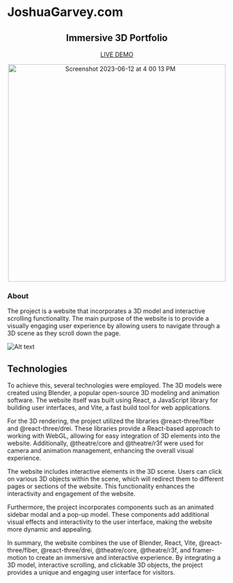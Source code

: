 # JoshuaGarvey.com

<div align="center">

## Immersive 3D Portfolio

<!-- <img width="400" alt="Screenshot 2023-07-02 at 12 05 25 AM" src="https://github.com/Jgar514/subdomain_popup/blob/main/popup.gif"> -->

<!-- [Link text](https://website-name.com) -->

[LIVE DEMO](https://joshuagarvey.com/)

[<img width="500" alt="Screenshot 2023-06-12 at 4 00 13 PM" src="https://github.com/Jgar514/JoshandEllie/assets/119822971/b5c9977f-3035-4664-864e-2689e8b6899c">](http://JoshuaGarvey.com/)

</div>
<!-- ```
function test() {
  console.log("notice the blank line before this function?");
}
``` -->

### About

The project is a website that incorporates a 3D model and interactive scrolling functionality. The main purpose of the website is to provide a visually engaging user experience by allowing users to navigate through a 3D scene as they scroll down the page.

![Alt text](https://github.com/Jgar514/JoshandEllie/blob/main/3dgif.gif)

## Technologies

To achieve this, several technologies were employed. The 3D models were created using Blender, a popular open-source 3D modeling and animation software. The website itself was built using React, a JavaScript library for building user interfaces, and Vite, a fast build tool for web applications.

<!-- ```
function test() {
  console.log("notice the blank line before this function?");
}
``` -->

For the 3D rendering, the project utilized the libraries @react-three/fiber and @react-three/drei. These libraries provide a React-based approach to working with WebGL, allowing for easy integration of 3D elements into the website. Additionally, @theatre/core and @theatre/r3f were used for camera and animation management, enhancing the overall visual experience.

The website includes interactive elements in the 3D scene. Users can click on various 3D objects within the scene, which will redirect them to different pages or sections of the website. This functionality enhances the interactivity and engagement of the website.

Furthermore, the project incorporates components such as an animated sidebar modal and a pop-up model. These components add additional visual effects and interactivity to the user interface, making the website more dynamic and appealing.

In summary, the website combines the use of Blender, React, Vite, @react-three/fiber, @react-three/drei, @theatre/core, @theatre/r3f, and framer-motion to create an immersive and interactive experience. By integrating a 3D model, interactive scrolling, and clickable 3D objects, the project provides a unique and engaging user interface for visitors.
